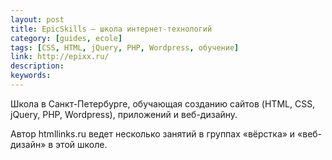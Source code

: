 ```yaml
---
layout: post
title: EpicSkills — школа интернет-технологий
category: [guides, ecole]
tags: [CSS, HTML, jQuery, PHP, Wordpress, обучение]
link: http://epixx.ru/
description:
keywords:
---
```


<p>Школа в Санкт-Петербурге, обучающая созданию сайтов (HTML, CSS, jQuery, PHP, Wordpress), приложений и веб-дизайну.</p>
<p>Автор htmllinks.ru ведет несколько занятий в группах «вёрстка» и «веб-дизайн» в этой школе.</p>
